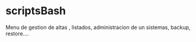 # scriptsBash
Menu de gestion de altas , listados, administracion de un sistemas, backup, restore....
